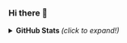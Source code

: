 ### Hi there 👋

<details>
  <summary> <b>GitHub Stats </b> <i>(click to expand!)</i></summary>
  <br>
    ![Lucas Susin](https://github-readme-stats.vercel.app/api?username=LucasSusin&show_icons=true&theme=radical)
</details>
